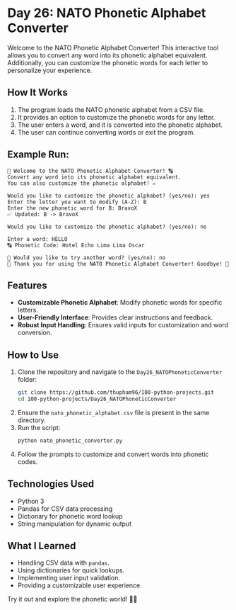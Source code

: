 # Day 26: NATO Phonetic Alphabet Converter

Welcome to the NATO Phonetic Alphabet Converter! This interactive tool allows you to convert any word into its phonetic alphabet equivalent. Additionally, you can customize the phonetic words for each letter to personalize your experience.

## How It Works

1. The program loads the NATO phonetic alphabet from a CSV file.
2. It provides an option to customize the phonetic words for any letter.
3. The user enters a word, and it is converted into the phonetic alphabet.
4. The user can continue converting words or exit the program.

## Example Run:
```plaintext
📖 Welcome to the NATO Phonetic Alphabet Converter! 🔠
Convert any word into its phonetic alphabet equivalent.
You can also customize the phonetic alphabet! ✏️

Would you like to customize the phonetic alphabet? (yes/no): yes
Enter the letter you want to modify (A-Z): B
Enter the new phonetic word for B: BravoX
✅ Updated: B -> BravoX

Would you like to customize the phonetic alphabet? (yes/no): no

Enter a word: HELLO
🔠 Phonetic Code: Hotel Echo Lima Lima Oscar

🔄 Would you like to try another word? (yes/no): no
👋 Thank you for using the NATO Phonetic Alphabet Converter! Goodbye! 🚀
```

## Features

- **Customizable Phonetic Alphabet**: Modify phonetic words for specific letters.
- **User-Friendly Interface**: Provides clear instructions and feedback.
- **Robust Input Handling**: Ensures valid inputs for customization and word conversion.

## How to Use

1. Clone the repository and navigate to the `Day26_NATOPhoneticConverter` folder:
   ```bash
   git clone https://github.com/thupham96/100-python-projects.git
   cd 100-python-projects/Day26_NATOPhoneticConverter
   ```
2. Ensure the `nato_phonetic_alphabet.csv` file is present in the same directory.
3. Run the script:
   ```bash
   python nato_phonetic_converter.py
   ```
4. Follow the prompts to customize and convert words into phonetic codes.

## Technologies Used

- Python 3
- Pandas for CSV data processing
- Dictionary for phonetic word lookup
- String manipulation for dynamic output

## What I Learned

- Handling CSV data with `pandas`.
- Using dictionaries for quick lookups.
- Implementing user input validation.
- Providing a customizable user experience.

Try it out and explore the phonetic world! 🔡🚀

